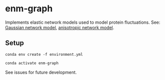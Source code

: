 # enm-graph

Implements elastic network models used to model protein fluctuations. See: [Gaussian network model](https://doi.org/10.1016/s1359-0278(97)00024-2), [anisotropic network model](https://doi.org/10.1016/S0006-3495(01)76033-X).

## Setup
`conda env create -f environment.yml`

`conda activate enm-graph`

See issues for future development.
